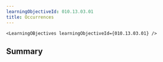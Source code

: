 ```yaml
---
learningObjectiveId: 010.13.03.01
title: Occurrences
---
```


```tsx eval
<LearningOBjectives learningObjectiveId={010.13.03.01} />
```

## Summary
